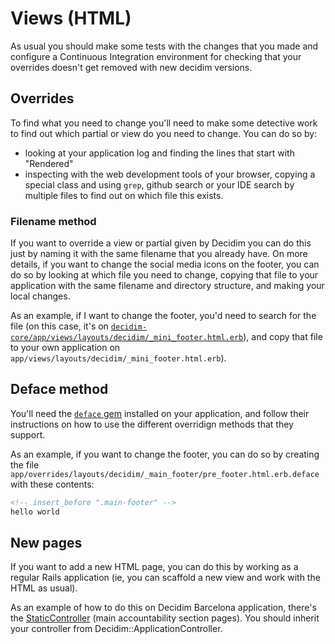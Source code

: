 # Views (HTML)

As usual you should make some tests with the changes that you made and configure a Continuous Integration environment for checking that your overrides doesn't get removed with new decidim versions.

## Overrides

To find what you need to change you'll need to make some detective work to find out which partial or view do you need to change. You can do so by:

- looking at your application log and finding the lines that start with "Rendered"
- inspecting with the web development tools of your browser, copying a special class and using `grep`, github search or your IDE search by multiple files to find out on which file this exists.

### Filename method

If you want to override a view or partial given by Decidim you can do this just by naming it with the same filename that you already have. On more details, if you want to change the social media icons on the footer, you can do so by looking at which file you need to change, copying that file to your application with the same filename and directory structure, and making your local changes.

As an example, if I want to change the footer, you'd need to search for the file (on this case, it's on [`decidim-core/app/views/layouts/decidim/_mini_footer.html.erb`](https://github.com/decidim/decidim/blob/e181d7e67bdf915a3a8e58416c683f52346de047/decidim-core/app/views/layouts/decidim/_mini_footer.html.erb)), and copy that file to your own application on `app/views/layouts/decidim/_mini_footer.html.erb`).

## Deface method

You'll need the [`deface` gem](https://github.com/spree/deface) installed on your application, and follow their instructions on how to use the different overridign methods that they support.

As an example, if you want to change the footer, you can do so by creating the file `app/overrides/layouts/decidim/_main_footer/pre_footer.html.erb.deface` with these contents:

```html
<!-- insert_before ".main-footer" -->
hello world
```

## New pages

If you want to add a new HTML page, you can do this by working as a regular Rails application (ie, you can scaffold a new view and work with the HTML as usual).

As an example of how to do this on Decidim Barcelona application, there's the [StaticController](
https://github.com/AjuntamentdeBarcelona/decidim-barcelona/blob/d47d4a9ae6be26a0c5c4000907dda3c195579636/app/controllers/static_controller.rb) (main accountability section pages). You should inherit your controller from Decidim::ApplicationController.
